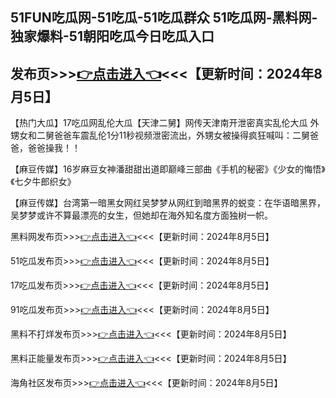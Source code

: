 51FUN吃瓜网-51吃瓜-51吃瓜群众 51吃瓜网-黑料网-独家爆料-51朝阳吃瓜今日吃瓜入口
------------------------
发布页>>><a href="https://jige1999.github.io/haijiaoshequ.github.io/">👉点击进入👈</a><<<【更新时间：2024年8月5日】
------------------------
【热门大瓜】17吃瓜网乱伦大瓜【天津二舅】网传天津南开泄密真实乱伦大瓜 外甥女和二舅爸爸车震乱伦1分11秒视频泄密流出，外甥女被操得疯狂喊叫：二舅爸爸，爸爸操我！！

【麻豆传媒】16岁麻豆女神潘甜甜出道即巅峰三部曲《手机的秘密》《少女的悔悟》《七夕牛郎织女》

【麻豆传媒】台湾第一暗黑女网红吴梦梦从网红到暗黑界的蜕变：在华语暗黑界，吴梦梦或许不算最漂亮的女生，但她却在海外知名度方面独树一帜。

黑料网发布页>>><a href="https://jige1999.github.io/haijiaoshequ.github.io/">👉点击进入👈</a><<<【更新时间：2024年8月5日】
 
51吃瓜发布页>>><a href="https://jige1999.github.io/dujiabaoliao/">👉点击进入👈</a><<<【更新时间：2024年8月5日】
 
17吃瓜发布页>>><a href="https://jige1999.github.io/heiliaowang.github.io/">👉点击进入👈</a><<<【更新时间：2024年8月5日】
 
91吃瓜发布页>>><a href="https://jige1999.github.io/heiliao.github.io/">👉点击进入👈</a><<<【更新时间：2024年8月5日】
 
黑料不打烊发布页>>><a href="https://jige1999.github.io/chigua.github.io/">👉点击进入👈</a><<<【更新时间：2024年8月5日】
 
黑料正能量发布页>>><a href="https://baoliaowang.github.io/heiliaowang.github.io/">👉点击进入👈</a><<<【更新时间：2024年8月5日】
 
海角社区发布页>>><a href="https://heiliaoktv.github.io/chigua.github.io/">👉点击进入👈</a><<<【更新时间：2024年8月5日】
 
